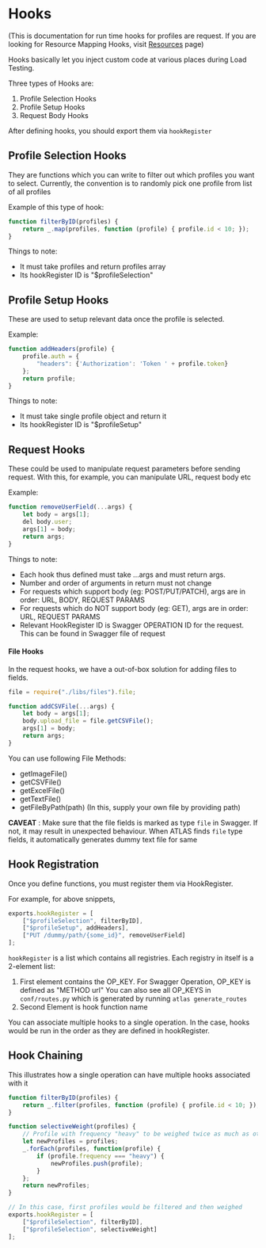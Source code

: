 Hooks
=====

(This is documentation for run time hooks for profiles are request.
If you are looking for Resource Mapping Hooks, visit [Resources](docs/resources.md) page)

Hooks basically let you inject custom code at various places during Load Testing.

Three types of Hooks are:
1. Profile Selection Hooks
2. Profile Setup Hooks
3. Request Body Hooks

After defining hooks, you should export them via `hookRegister`


Profile Selection Hooks
-----------------------
They are functions which you can write to filter out which profiles you want to select.
Currently, the convention is to randomly pick one profile from list of all profiles

Example of this type of hook:

```js
function filterByID(profiles) {
    return _.map(profiles, function (profile) { profile.id < 10; });
}
```

Things to note:
- It must take profiles and return profiles array
- Its hookRegister ID is "$profileSelection"


Profile Setup Hooks
-------------------
These are used to setup relevant data once the profile is selected.

Example:
```js
function addHeaders(profile) {
    profile.auth = {
        "headers": {'Authorization': 'Token ' + profile.token}
    };
    return profile;
}
```

Things to note:
- It must take single profile object and return it
- Its hookRegister ID is "$profileSetup"


Request Hooks
-----
These could be used to manipulate request parameters before sending request.
With this, for example, you can manipulate URL, request body etc

Example:
```js
function removeUserField(...args) {
    let body = args[1];
    del body.user;
    args[1] = body;
    return args;
}
```

Things to note:
- Each hook thus defined must take ...args and must return args.
- Number and order of arguments in return must not change
- For requests which support body (eg: POST/PUT/PATCH), args are in order: URL, BODY, REQUEST PARAMS
- For requests which do NOT support body (eg: GET), args are in order: URL, REQUEST PARAMS
- Relevant HookRegister ID is Swagger OPERATION ID for the request. This can be found in Swagger file of request


#### File Hooks

In the request hooks, we have a out-of-box solution for adding files to fields.

```js
file = require("./libs/files").file;

function addCSVFile(...args) {
    let body = args[1];
    body.upload_file = file.getCSVFile();
    args[1] = body;
    return args;
}
```

You can use following File Methods:
- getImageFile()
- getCSVFile()
- getExcelFile()
- getTextFile()
- getFileByPath(path) (In this, supply your own file by providing path)

**CAVEAT** : Make sure that the file fields is marked as type `file` in Swagger.
If not, it may result in unexpected behaviour.
When ATLAS finds `file` type fields, it automatically generates dummy text file for same


Hook Registration
-----

Once you define functions, you must register them via HookRegister.

For example, for above snippets,

```js
exports.hookRegister = [
    ["$profileSelection", filterByID],
    ["$profileSetup", addHeaders],
    ["PUT /dummy/path/{some_id}", removeUserField]
];
```


`hookRegister` is a list which contains all registries.
Each registry in itself is a 2-element list:
1. First element contains the OP_KEY. For Swagger Operation, OP_KEY is defined as "METHOD url"
You can also see all OP_KEYS in `conf/routes.py` which is generated by running `atlas generate_routes`
2. Second Element is hook function name

You can associate multiple hooks to a single operation.
In the case, hooks would be run in the order as they are defined in hookRegister.


Hook Chaining
-------------

This illustrates how a single operation can have multiple hooks associated with it


```js
function filterByID(profiles) {
    return _.filter(profiles, function (profile) { profile.id < 10; });
}

function selectiveWeight(profiles) {
    // Profile with frequency "heavy" to be weighed twice as much as others.
    let newProfiles = profiles;
    _.forEach(profiles, function(profile) {
        if (profile.frequency === "heavy") {
            newProfiles.push(profile);
        }
    };
    return newProfiles;
}

// In this case, first profiles would be filtered and then weighed
exports.hookRegister = [
    ["$profileSelection", filterByID],
    ["$profileSelection", selectiveWeight]
];
```

